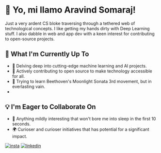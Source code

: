 # 🖖 Yo, mi llamo Aravind Somaraj!

Just a very ardent CS bloke traversing through a tethered web of technological concepts. I like getting my hands dirty with Deep Learning stuff. I also dabble in web and app dev with a keen interest for contributing to open-source projects.

## 🔭 What I'm Currently Up To

- 🤖 Delving deep into cutting-edge machine learning and AI projects.
- 🚀 Actively contributing to open source to make technology accessible for all.
- 🎹 Trying to learn Beethoven's Moonlight Sonata 3rd movement, but in everlasting vain.
- 
## 💡 I'm Eager to Collaborate On

- 🤝 Anything mildly interesting that won't bore me into sleep in the first 10 seconds.
- 🌍 Curioser and curioser initiatives that has potential for a significant impact.

[![insta](https://github.com/aravindsomaraj/aravindsomaraj/assets/104314434/26bce364-9e52-47bc-ab77-a1a3b099c087)](instagram.com/aravindsomaraj/) [![linkedin](https://in.linkedin.com/in/aravind-somaraj-b14865250)](https://in.linkedin.com/in/aravind-somaraj-b14865250)
